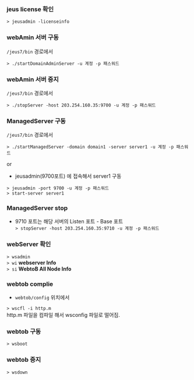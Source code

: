 ### jeus license 확인

`> jeusadmin -licenseinfo`  

### webAmin 서버 구동

`/jeus7/bin` 경로에서  

`> ./startDomainAdminServer -u 계정 -p 패스워드`  

### webAmin 서버 중지

`/jeus7/bin` 경로에서  

`> ./stopServer -host 203.254.160.35:9700 -u 계정 -p 패스워드`  


### ManagedServer 구동

`/jeus7/bin` 경로에서  

`> ./startManagedServer -domain domain1 -server server1 -u 계정 -p 패스워드 `  

or  
- jeusadmin(9700포트) 에 접속해서 server1 구동  

`> jeusadmin -port 9700 -u 계정 -p 패스워드`  
`> start-server server1`  

### ManagedServer stop

- 9710 포트는 해당 서버의 Listen 포트 - Base 포트  
`> stopServer -host 203.254.160.35:9710 -u 계정 -p 패스워드`  


### webServer 확인
`> wsadmin`  
`> wi` **webserver Info**  
`> si` **WebtoB All Node Info**  


### webtob complie

- `webtob/config` 위치에서  

`> wscfl -i http.m`  
http.m 파일을 컴파일 해서 wsconfig 파일로 떨어짐.  

### webtob 구동
`> wsboot`  

### webtob 중지
`> wsdown`  
